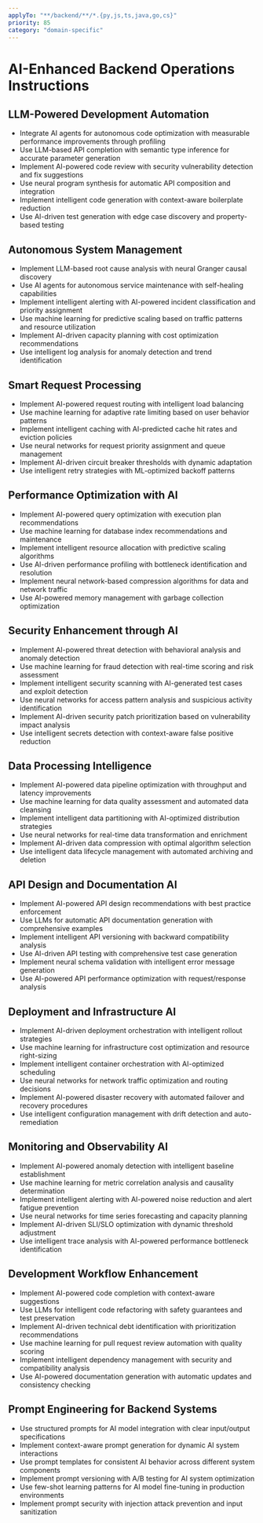 ```yaml
---
applyTo: "**/backend/**/*.{py,js,ts,java,go,cs}"
priority: 85
category: "domain-specific"
---
```


# AI-Enhanced Backend Operations Instructions

## LLM-Powered Development Automation

- Integrate AI agents for autonomous code optimization with measurable performance improvements through profiling
- Use LLM-based API completion with semantic type inference for accurate parameter generation
- Implement AI-powered code review with security vulnerability detection and fix suggestions
- Use neural program synthesis for automatic API composition and integration
- Implement intelligent code generation with context-aware boilerplate reduction
- Use AI-driven test generation with edge case discovery and property-based testing

## Autonomous System Management

- Implement LLM-based root cause analysis with neural Granger causal discovery
- Use AI agents for autonomous service maintenance with self-healing capabilities
- Implement intelligent alerting with AI-powered incident classification and priority assignment
- Use machine learning for predictive scaling based on traffic patterns and resource utilization
- Implement AI-driven capacity planning with cost optimization recommendations
- Use intelligent log analysis for anomaly detection and trend identification

## Smart Request Processing

- Implement AI-powered request routing with intelligent load balancing
- Use machine learning for adaptive rate limiting based on user behavior patterns
- Implement intelligent caching with AI-predicted cache hit rates and eviction policies
- Use neural networks for request priority assignment and queue management
- Implement AI-driven circuit breaker thresholds with dynamic adaptation
- Use intelligent retry strategies with ML-optimized backoff patterns

## Performance Optimization with AI

- Implement AI-powered query optimization with execution plan recommendations
- Use machine learning for database index recommendations and maintenance
- Implement intelligent resource allocation with predictive scaling algorithms
- Use AI-driven performance profiling with bottleneck identification and resolution
- Implement neural network-based compression algorithms for data and network traffic
- Use AI-powered memory management with garbage collection optimization

## Security Enhancement through AI

- Implement AI-powered threat detection with behavioral analysis and anomaly detection
- Use machine learning for fraud detection with real-time scoring and risk assessment
- Implement intelligent security scanning with AI-generated test cases and exploit detection
- Use neural networks for access pattern analysis and suspicious activity identification
- Implement AI-driven security patch prioritization based on vulnerability impact analysis
- Use intelligent secrets detection with context-aware false positive reduction

## Data Processing Intelligence

- Implement AI-powered data pipeline optimization with throughput and latency improvements
- Use machine learning for data quality assessment and automated data cleansing
- Implement intelligent data partitioning with AI-optimized distribution strategies
- Use neural networks for real-time data transformation and enrichment
- Implement AI-driven data compression with optimal algorithm selection
- Use intelligent data lifecycle management with automated archiving and deletion

## API Design and Documentation AI

- Implement AI-powered API design recommendations with best practice enforcement
- Use LLMs for automatic API documentation generation with comprehensive examples
- Implement intelligent API versioning with backward compatibility analysis
- Use AI-driven API testing with comprehensive test case generation
- Implement neural schema validation with intelligent error message generation
- Use AI-powered API performance optimization with request/response analysis

## Deployment and Infrastructure AI

- Implement AI-driven deployment orchestration with intelligent rollout strategies
- Use machine learning for infrastructure cost optimization and resource right-sizing
- Implement intelligent container orchestration with AI-optimized scheduling
- Use neural networks for network traffic optimization and routing decisions
- Implement AI-powered disaster recovery with automated failover and recovery procedures
- Use intelligent configuration management with drift detection and auto-remediation

## Monitoring and Observability AI

- Implement AI-powered anomaly detection with intelligent baseline establishment
- Use machine learning for metric correlation analysis and causality determination
- Implement intelligent alerting with AI-powered noise reduction and alert fatigue prevention
- Use neural networks for time series forecasting and capacity planning
- Implement AI-driven SLI/SLO optimization with dynamic threshold adjustment
- Use intelligent trace analysis with AI-powered performance bottleneck identification

## Development Workflow Enhancement

- Implement AI-powered code completion with context-aware suggestions
- Use LLMs for intelligent code refactoring with safety guarantees and test preservation
- Implement AI-driven technical debt identification with prioritization recommendations
- Use machine learning for pull request review automation with quality scoring
- Implement intelligent dependency management with security and compatibility analysis
- Use AI-powered documentation generation with automatic updates and consistency checking

## Prompt Engineering for Backend Systems

- Use structured prompts for AI model integration with clear input/output specifications
- Implement context-aware prompt generation for dynamic AI system interactions
- Use prompt templates for consistent AI behavior across different system components
- Implement prompt versioning with A/B testing for AI system optimization
- Use few-shot learning patterns for AI model fine-tuning in production environments
- Implement prompt security with injection attack prevention and input sanitization
